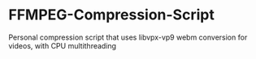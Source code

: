 # FFMPEG-Compression-Script
Personal compression script that uses libvpx-vp9 webm conversion for videos, with CPU multithreading
